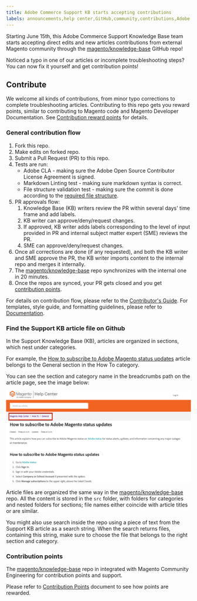 ```yaml
---
title: Adobe Commerce Support KB starts accepting contributions
labels: announcements,help center,GitHub,community,contributions,Adobe Commerce
---
```


Starting June 15th, this Adobe Commerce Support Knowledge Base team starts accepting direct edits and new articles contributions from external Magento community through the [magento/knowledge-base](https://github.com/magento/knowledge-base) GitHub repo!

Noticed a typo in one of our articles or incomplete troubleshooting steps?
You can now fix it yourself and get contribution points!

## Contribute

We welcome all kinds of contributions, from minor typo corrections to complete troubleshooting articles. Contributing to this repo gets you reward points, similar to contributing to Magento code and Magento Developer Documentation. See [Contribution reward points](https://github.com/magento/knowledge-base/blob/main/docs/contribution-points.md) for details.


### General contribution flow

1. Fork this repo.
1. Make edits on forked repo.
1. Submit a Pull Request (PR) to this repo.
1. Tests are run:
    * Adobe CLA - making sure the Adobe Open Source Contributor License Agreement is signed.
    * Markdown Linting test - making sure markdown syntax is correct.
    * File structure validation test - making sure the commit is done according to the [required file structure](https://github.com/magento/knowledge-base/blob/main/.github/CONTRIBUTING.md#file_structure).
1. PR approvals flow:
    1. Knowledge Base (KB) writers review the PR within several days' time frame and add labels.
    1. KB writer can approve/deny/request changes.
    1. If approved, KB writer adds labels corresponding to the level of input provided in PR and internal subject matter expert (SME) reviews the PR.
    1. SME can approve/deny/request changes.
1. Once all corrections are done (if any requested), and both the KB writer and SME approve the PR, the KB writer imports content to the internal repo and merges it internally.
1. The [magento/knowledge-base](https://github.com/magento/knowledge-base) repo synchronizes with the internal one in 20 minutes.
1. Once the repos are synced, your PR gets closed and you get [contribution points](#contribution-points).

For details on contribution flow, please refer to the [Contributor's Guide](https://github.com/magento/knowledge-base/blob/main/.github/CONTRIBUTING.md).
For templates, style guide, and formatting guidelines, please refer to [Documentation](https://github.com/magento/knowledge-base/tree/main/docs).

### Find the Support KB article file on Github

In the Support Knowledge Base (KB), articles are organized in sections, which nest under categories.

For example, the [How to subscribe to Adobe Magento status updates](https://support.magento.com/hc/en-us/articles/4402858335373-How-to-subscribe-to-Adobe-Magento-status-updates) article belongs to the General section in the How To category.

You can see the section and category name in the breadcrumbs path on the article page, see the image below:

![category and section breadcrumbs](assets/breadcrumbs.png)

Article files are organized the same way in the [magento/knowledge-base](https://github.com/magento/knowledge-base) repo.
All the content is stored in the `src` folder, with folders for categories and nested folders for sections; file names either coincide with article titles or are similar.

You might also use search inside the repo using a piece of text from the Support KB article as a search string. When the search returns files, containing this string, make sure to choose the file that belongs to the right section and category.  

### Contribution points

The [magento/knowledge-base](https://github.com/magento/knowledge-base) repo in integrated with Magento Community Engineering for contribution points and support.

Please refer to [Contribution Points](https://github.com/magento/knowledge-base/blob/main/docs/contribution-points.md) document to see how points are rewarded.

